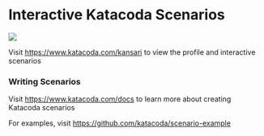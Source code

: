 # Interactive Katacoda Scenarios

[![](http://shields.katacoda.com/katacoda/kansari/count.svg)](https://www.katacoda.com/kansari "Get your profile on Katacoda.com")

Visit https://www.katacoda.com/kansari to view the profile and interactive scenarios

### Writing Scenarios
Visit https://www.katacoda.com/docs to learn more about creating Katacoda scenarios

For examples, visit https://github.com/katacoda/scenario-example
